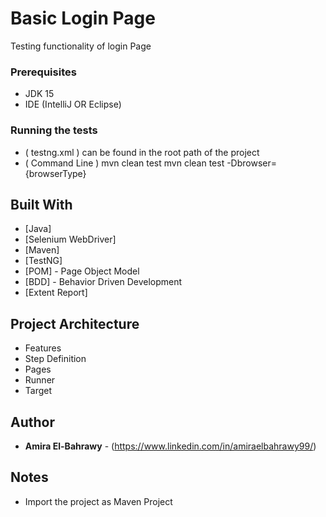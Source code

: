 # Basic Login Page

Testing functionality of login Page


### Prerequisites

* JDK 15
* IDE (IntelliJ OR Eclipse)

### Running the tests

* ( testng.xml ) can be found in the root path of the project
* ( Command Line ) mvn clean test 
     mvn clean test -Dbrowser={browserType}

## Built With

* [Java] 
* [Selenium WebDriver] 
* [Maven]
* [TestNG] 
* [POM] - Page Object Model
* [BDD] - Behavior Driven Development
* [Extent Report]

## Project Architecture

* Features
* Step Definition
* Pages
* Runner
* Target


## Author

* **Amira El-Bahrawy** - (https://www.linkedin.com/in/amiraelbahrawy99/)

## Notes

* Import the project as Maven Project

